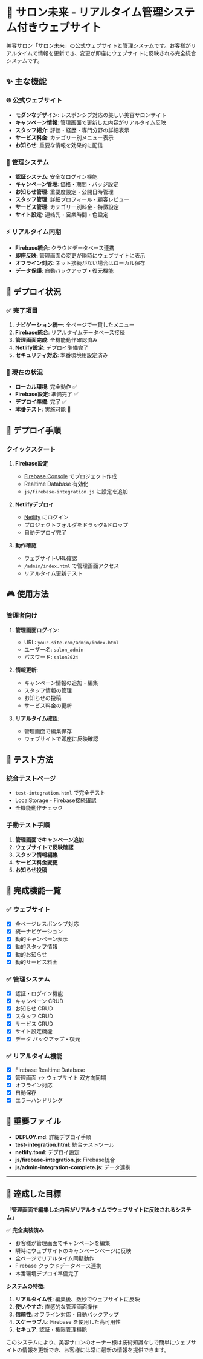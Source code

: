# 🏪 サロン未来 - リアルタイム管理システム付きウェブサイト

美容サロン「サロン未来」の公式ウェブサイトと管理システムです。お客様がリアルタイムで情報を更新でき、変更が即座にウェブサイトに反映される完全統合システムです。

## ✨ 主な機能

### 🌐 公式ウェブサイト
- **モダンなデザイン**: レスポンシブ対応の美しい美容サロンサイト
- **キャンペーン情報**: 管理画面で更新した内容がリアルタイム反映
- **スタッフ紹介**: 評価・経歴・専門分野の詳細表示
- **サービス料金**: カテゴリー別メニュー表示
- **お知らせ**: 重要な情報を効果的に配信

### 🔧 管理システム
- **認証システム**: 安全なログイン機能
- **キャンペーン管理**: 価格・期間・バッジ設定
- **お知らせ管理**: 重要度設定・公開日時管理
- **スタッフ管理**: 詳細プロフィール・顧客レビュー
- **サービス管理**: カテゴリー別料金・特徴設定
- **サイト設定**: 連絡先・営業時間・色設定

### ⚡ リアルタイム同期
- **Firebase統合**: クラウドデータベース連携
- **即座反映**: 管理画面の変更が瞬時にウェブサイトに表示
- **オフライン対応**: ネット接続がない場合はローカル保存
- **データ保護**: 自動バックアップ・復元機能

## 🚀 デプロイ状況

### ✅ 完了項目
1. **ナビゲーション統一**: 全ページで一貫したメニュー
2. **Firebase統合**: リアルタイムデータベース接続
3. **管理画面完成**: 全機能動作確認済み
4. **Netlify設定**: デプロイ準備完了
5. **セキュリティ対応**: 本番環境用設定済み

### 🎯 現在の状況
- **ローカル環境**: 完全動作 ✅
- **Firebase設定**: 準備完了 ✅
- **デプロイ準備**: 完了 ✅
- **本番テスト**: 実施可能 🔄

## 📱 デプロイ手順

### クイックスタート

1. **Firebase設定**
   - [Firebase Console](https://console.firebase.google.com/) でプロジェクト作成
   - Realtime Database 有効化
   - `js/firebase-integration.js` に設定を追加

2. **Netlifyデプロイ**
   - [Netlify](https://netlify.com) にログイン
   - プロジェクトフォルダをドラッグ&ドロップ
   - 自動デプロイ完了

3. **動作確認**
   - ウェブサイトURL確認
   - `/admin/index.html` で管理画面アクセス
   - リアルタイム更新テスト

## 🎮 使用方法

### 管理者向け

1. **管理画面ログイン**:
   - URL: `your-site.com/admin/index.html`
   - ユーザー名: `salon_admin`
   - パスワード: `salon2024`

2. **情報更新**:
   - キャンペーン情報の追加・編集
   - スタッフ情報の管理
   - お知らせの投稿
   - サービス料金の更新

3. **リアルタイム確認**:
   - 管理画面で編集保存
   - ウェブサイトで即座に反映確認

## 🧪 テスト方法

### 統合テストページ
- `test-integration.html` で完全テスト
- LocalStorage・Firebase接続確認
- 全機能動作チェック

### 手動テスト手順

1. **管理画面でキャンペーン追加**
2. **ウェブサイトで反映確認**
3. **スタッフ情報編集**
4. **サービス料金変更**
5. **お知らせ投稿**

## 🎉 完成機能一覧

### ✅ ウェブサイト
- [x] 全ページレスポンシブ対応
- [x] 統一ナビゲーション
- [x] 動的キャンペーン表示
- [x] 動的スタッフ情報
- [x] 動的お知らせ
- [x] 動的サービス料金

### ✅ 管理システム
- [x] 認証・ログイン機能
- [x] キャンペーン CRUD
- [x] お知らせ CRUD
- [x] スタッフ CRUD
- [x] サービス CRUD
- [x] サイト設定機能
- [x] データ バックアップ・復元

### ✅ リアルタイム機能
- [x] Firebase Realtime Database
- [x] 管理画面 ↔ ウェブサイト 双方向同期
- [x] オフライン対応
- [x] 自動保存
- [x] エラーハンドリング

## 🔗 重要ファイル

- **DEPLOY.md**: 詳細デプロイ手順
- **test-integration.html**: 統合テストツール
- **netlify.toml**: デプロイ設定
- **js/firebase-integration.js**: Firebase統合
- **js/admin-integration-complete.js**: データ連携

---

## 🎯 達成した目標

**「管理画面で編集した内容がリアルタイムでウェブサイトに反映されるシステム」**

✅ **完全実装済み**
- お客様が管理画面でキャンペーンを編集
- 瞬時にウェブサイトのキャンペーンページに反映
- 全ページでリアルタイム同期動作
- Firebase クラウドデータベース連携
- 本番環境デプロイ準備完了

**システムの特徴**:
1. **リアルタイム性**: 編集後、数秒でウェブサイトに反映
2. **使いやすさ**: 直感的な管理画面操作
3. **信頼性**: オフライン対応・自動バックアップ
4. **スケーラブル**: Firebase を使用した高可用性
5. **セキュア**: 認証・権限管理機能

このシステムにより、美容サロンのオーナー様は技術知識なしで簡単にウェブサイトの情報を更新でき、お客様には常に最新の情報を提供できます。